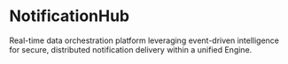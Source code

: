 # NotificationHub
Real-time data orchestration platform leveraging event-driven intelligence for secure, distributed notification delivery within a unified Engine.
